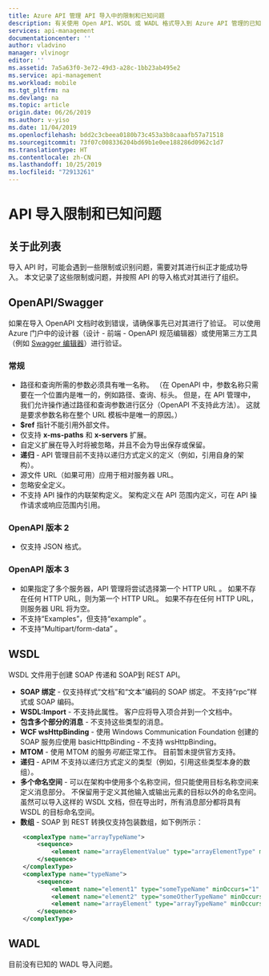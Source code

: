 ```yaml
---
title: Azure API 管理 API 导入中的限制和已知问题
description: 有关使用 Open API、WSDL 或 WADL 格式导入到 Azure API 管理的已知问题和限制的详细信息。
services: api-management
documentationcenter: ''
author: vladvino
manager: vlvinogr
editor: ''
ms.assetid: 7a5a63f0-3e72-49d3-a28c-1bb23ab495e2
ms.service: api-management
ms.workload: mobile
ms.tgt_pltfrm: na
ms.devlang: na
ms.topic: article
origin.date: 06/26/2019
ms.author: v-yiso
ms.date: 11/04/2019
ms.openlocfilehash: bdd2c3cbeea0180b73c453a3b8caaafb57a71518
ms.sourcegitcommit: 73f07c008336204bd69b1e0ee188286d0962c1d7
ms.translationtype: HT
ms.contentlocale: zh-CN
ms.lasthandoff: 10/25/2019
ms.locfileid: "72913261"
---
```

# <a name="api-import-restrictions-and-known-issues"></a>API 导入限制和已知问题
## <a name="about-this-list"></a>关于此列表
导入 API 时，可能会遇到一些限制或识别问题，需要对其进行纠正才能成功导入。 本文记录了这些限制或问题，并按照 API 的导入格式对其进行了组织。

## <a name="open-api"> </a>OpenAPI/Swagger

如果在导入 OpenAPI 文档时收到错误，请确保事先已对其进行了验证。 可以使用 Azure 门户中的设计器（设计 - 前端 - OpenAPI 规范编辑器）或使用第三方工具（例如 <a href="https://editor.swagger.io">Swagger 编辑器</a>）进行验证。

### <a name="open-api-general"> </a>常规

* 路径和查询所需的参数必须具有唯一名称。 （在 OpenAPI 中，参数名称只需要在一个位置内是唯一的，例如路径、查询、标头。 但是，在 API 管理中，我们允许操作通过路径和查询参数进行区分（OpenAPI 不支持此方法）。 这就是要求参数名称在整个 URL 模板中是唯一的原因。）
* **$ref** 指针不能引用外部文件。
* 仅支持 **x-ms-paths** 和 **x-servers** 扩展。
* 自定义扩展在导入时将被忽略，并且不会为导出保存或保留。
* **递归** - API 管理目前不支持以递归方式定义的定义（例如，引用自身的架构）。
* 源文件 URL（如果可用）应用于相对服务器 URL。
* 忽略安全定义。
* 不支持 API 操作的内联架构定义。 架构定义在 API 范围内定义，可在 API 操作请求或响应范围内引用。

### <a name="open-api-v2"> </a>OpenAPI 版本 2

* 仅支持 JSON 格式。

### <a name="open-api-v3"> </a>OpenAPI 版本 3

* 如果指定了多个服务器，API 管理将尝试选择第一个 HTTP URL  。 如果不存在任何 HTTP URL，则为第一个 HTTP URL。 如果不存在任何 HTTP URL，则服务器 URL 将为空。
* 不支持“Examples”，但支持“example”   。
* 不支持“Multipart/form-data”  。

## <a name="wsdl"> </a>WSDL

WSDL 文件用于创建 SOAP 传递和 SOAP到 REST API。

-   **SOAP 绑定** - 仅支持样式“文档”和“文本”编码的 SOAP 绑定。 不支持“rpc”样式或 SOAP 编码。
-   **WSDL:Import** - 不支持此属性。 客户应将导入项合并到一个文档中。
-   **包含多个部分的消息** - 不支持这些类型的消息。
-   **WCF wsHttpBinding** - 使用 Windows Communication Foundation 创建的 SOAP 服务应使用 basicHttpBinding - 不支持 wsHttpBinding。
-   **MTOM** - 使用 MTOM 的服务<em>可能</em>正常工作。 目前暂未提供官方支持。
-   **递归** - APIM 不支持以递归方式定义的类型（例如，引用这些类型本身的数组）。
-   **多个命名空间** - 可以在架构中使用多个名称空间，但只能使用目标名称空间来定义消息部分。 不保留用于定义其他输入或输出元素的目标以外的命名空间。 虽然可以导入这样的 WSDL 文档，但在导出时，所有消息部分都将具有 WSDL 的目标命名空间。
-   **数组** - SOAP 到 REST 转换仅支持包装数组，如下例所示：

```xml
    <complexType name="arrayTypeName">
        <sequence>
            <element name="arrayElementValue" type="arrayElementType" minOccurs="0" maxOccurs="unbounded"/>
        </sequence>
    </complexType>
    <complexType name="typeName">
        <sequence>
            <element name="element1" type="someTypeName" minOccurs="1" maxOccurs="1"/>
            <element name="element2" type="someOtherTypeName" minOccurs="0" maxOccurs="1" nillable="true"/>
            <element name="arrayElement" type="arrayTypeName" minOccurs="1" maxOccurs="1"/>
        </sequence>
    </complexType>
```

## <a name="wadl"> </a>WADL
目前没有已知的 WADL 导入问题。
